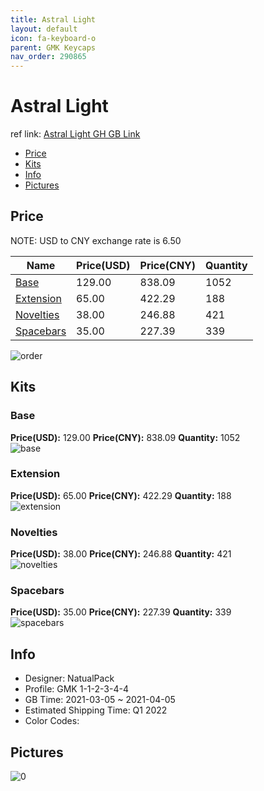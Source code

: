 ```yaml
---
title: Astral Light 
layout: default
icon: fa-keyboard-o
parent: GMK Keycaps
nav_order: 290865
---
```


# Astral Light 

ref link: [Astral Light GH GB Link](https://geekhack.org/index.php?topic=111549.0)

* [Price](#price)
* [Kits](#kits)
* [Info](#info)
* [Pictures](#pictures)

## Price

NOTE: USD to CNY exchange rate is 6.50

| Name          | Price(USD)   |  Price(CNY) | Quantity |
| ------------- | ------------ |  ---------- | -------- |
|[Base](#base)|129.00|838.09|1052|
|[Extension](#extension)|65.00|422.29|188|
|[Novelties](#novelties)|38.00|246.88|421|
|[Spacebars](#spacebars)|35.00|227.39|339|

<img src="{{ 'assets/images/gmk-keycaps/Astral-Light/order.png' | relative_url }}" alt="order" class="image featured">

## Kits
### Base  
**Price(USD):** 129.00	**Price(CNY):** 838.09	**Quantity:** 1052  
<img src="{{ 'assets/images/gmk-keycaps/Astral-Light/kits_pics/base.jpg' | relative_url }}" alt="base" class="image featured">

### Extension  
**Price(USD):** 65.00	**Price(CNY):** 422.29	**Quantity:** 188  
<img src="{{ 'assets/images/gmk-keycaps/Astral-Light/kits_pics/extension.jpg' | relative_url }}" alt="extension" class="image featured">

### Novelties  
**Price(USD):** 38.00	**Price(CNY):** 246.88	**Quantity:** 421  
<img src="{{ 'assets/images/gmk-keycaps/Astral-Light/kits_pics/novelties.jpg' | relative_url }}" alt="novelties" class="image featured">

### Spacebars  
**Price(USD):** 35.00	**Price(CNY):** 227.39	**Quantity:** 339  
<img src="{{ 'assets/images/gmk-keycaps/Astral-Light/kits_pics/spacebars.jpg' | relative_url }}" alt="spacebars" class="image featured">

## Info
* Designer: NatualPack  
* Profile: GMK 1-1-2-3-4-4  
* GB Time: 2021-03-05 ~ 2021-04-05  
* Estimated Shipping Time: Q1 2022  
* Color Codes:  


## Pictures  
<img src="{{ 'assets/images/gmk-keycaps/Astral-Light/rendering_pics/0.jpg' | relative_url }}" alt="0" class="image featured">
